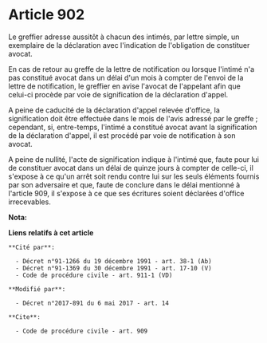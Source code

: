 # Article 902

Le greffier adresse aussitôt à chacun des intimés, par lettre simple, un exemplaire de la déclaration avec l'indication de
l'obligation de constituer avocat.

En cas de retour au greffe de la lettre de notification ou lorsque l'intimé n'a pas constitué avocat dans un délai d'un mois
à compter de l'envoi de la lettre de notification, le greffier en avise l'avocat de l'appelant afin que celui-ci procède par
voie de signification de la déclaration d'appel.

A peine de caducité de la déclaration d'appel relevée d'office, la signification doit être effectuée dans le mois de l'avis
adressé par le greffe ; cependant, si, entre-temps, l'intimé a constitué avocat avant la signification de la déclaration
d'appel, il est procédé par voie de notification à son avocat.

A peine de nullité, l'acte de signification indique à l'intimé que, faute pour lui de constituer avocat dans un délai de
quinze jours à compter de celle-ci, il s'expose à ce qu'un arrêt soit rendu contre lui sur les seuls éléments fournis par son
adversaire et que, faute de conclure dans le délai mentionné à l'article 909, il s'expose à ce que ses écritures soient
déclarées d'office irrecevables.

**Nota:**



**Liens relatifs à cet article**

	**Cité par**:

	  - Décret n°91-1266 du 19 décembre 1991 - art. 38-1 (Ab)
	  - Décret n°91-1369 du 30 décembre 1991 - art. 17-10 (V)
	  - Code de procédure civile - art. 911-1 (VD)

	**Modifié par**:

	  - Décret n°2017-891 du 6 mai 2017 - art. 14

	**Cite**:

	  - Code de procédure civile - art. 909
